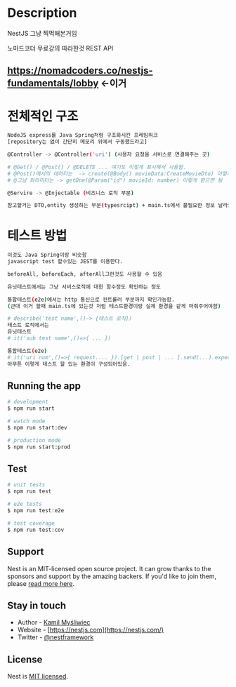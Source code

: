 # Description

NestJS 그냥 찍먹해본거임

노마드코더 무료강의 따라한것 REST API

https://nomadcoders.co/nestjs-fundamentals/lobby <-이거 
---

# 전체적인 구조
```bash
NodeJS express를 Java Spring처럼 구조화시킨 프레임워크
[repository는 없이 간단히 메모리 위에서 구동했드라고]

@Controller -> @Controller('uri') (사용자 요청을 서비스로 연결해주는 곳)

# @Get() / @Post() / @DELETE ... 여기도 이렇게 표시해서 사용함.
# @Post()에서의 데이터는  -> create(@Body() movieData:CreateMovieDto) 이렇게 받고
# @그냥 파라미터는 -> getOne(@Param("id") movieId: number) 이렇게 받으면 됨

@Servire -> @Injectable (비즈니스 로직 부분)

참고할거는 DTO,entity 생성하는 부분(typesrcipt) + main.ts에서 불필요한 정보 날라오는거 막는정도. 
```

# 테스트 방법
```bash
이것도 Java Spring이랑 비슷함
javascript test 할수있는 JEST를 이용한다.

beforeAll, beforeEach, afterAll그런것도 사용할 수 있음

유닛테스트에서는 그냥 서비스로직에 대한 함수정도 확인하는 정도

통합테스트(e2e)에서는 http 통신으로 컨트롤러 부분까지 확인가능함.
(근대 이거 할때 main.ts에 있는것 처럼 테스트환경이랑 실제 환경을 같게 마춰주어야함)

# describe('test name',()-> {테스트 로직})
테스트 로직에서는
유닛테스트
# it('sub test name',()=>{ ... })

통합테스트(e2e)
# it('uri num',()=>{ request.... }).[get | post | ... ].send(...).expect( 반환값 )..
아무튼 이렇게 테스트 할 있는 환경이 구성되어있음.
```

## Running the app

```bash
# development
$ npm run start

# watch mode
$ npm run start:dev

# production mode
$ npm run start:prod
```

## Test

```bash
# unit tests
$ npm run test

# e2e tests
$ npm run test:e2e

# test coverage
$ npm run test:cov
```



## Support

Nest is an MIT-licensed open source project. It can grow thanks to the sponsors and support by the amazing backers. If you'd like to join them, please [read more here](https://docs.nestjs.com/support).

## Stay in touch

- Author - [Kamil Myśliwiec](https://kamilmysliwiec.com)
- Website - [https://nestjs.com](https://nestjs.com/)
- Twitter - [@nestframework](https://twitter.com/nestframework)

## License

Nest is [MIT licensed](LICENSE).
